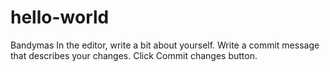 # hello-world
Bandymas
In the editor, write a bit about yourself.
Write a commit message that describes your changes.
Click Commit changes button.
